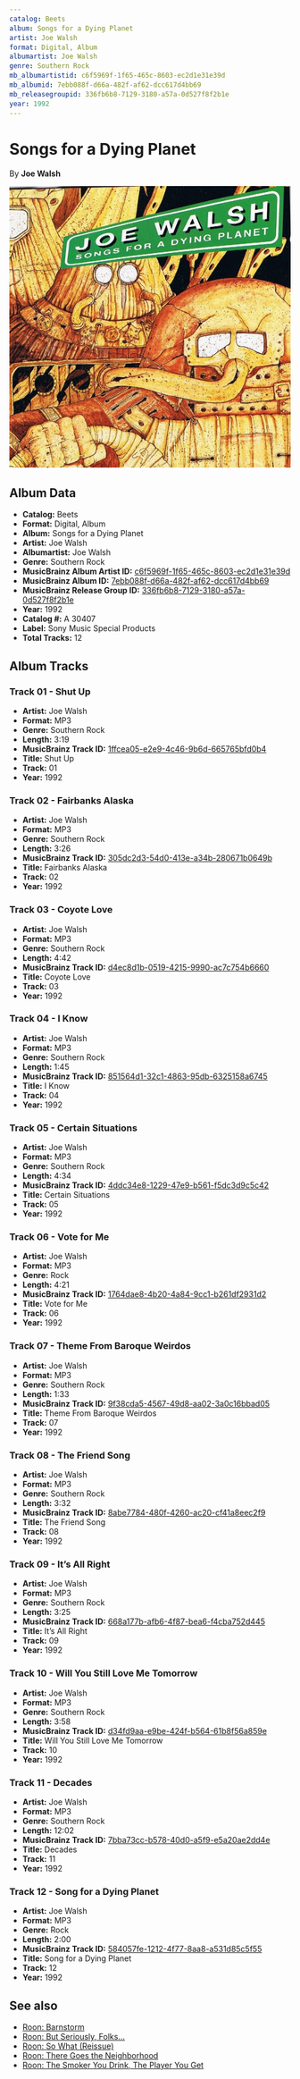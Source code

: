 ```yaml
---
catalog: Beets
album: Songs for a Dying Planet
artist: Joe Walsh
format: Digital, Album
albumartist: Joe Walsh
genre: Southern Rock
mb_albumartistid: c6f5969f-1f65-465c-8603-ec2d1e31e39d
mb_albumid: 7ebb088f-d66a-482f-af62-dcc617d4bb69
mb_releasegroupid: 336fb6b8-7129-3180-a57a-0d527f8f2b1e
year: 1992
---
```


# Songs for a Dying Planet

By **Joe Walsh**

![](../../assets/beetscovers/Joe_Walsh-Songs_for_a_Dying_Planet.jpg)

## Album Data

- **Catalog:** Beets
- **Format:** Digital, Album
- **Album:** Songs for a Dying Planet
- **Artist:** Joe Walsh
- **Albumartist:** Joe Walsh
- **Genre:** Southern Rock
- **MusicBrainz Album Artist ID:** [c6f5969f-1f65-465c-8603-ec2d1e31e39d](https://musicbrainz.org/artist/c6f5969f-1f65-465c-8603-ec2d1e31e39d)
- **MusicBrainz Album ID:** [7ebb088f-d66a-482f-af62-dcc617d4bb69](https://musicbrainz.org/release/7ebb088f-d66a-482f-af62-dcc617d4bb69)
- **MusicBrainz Release Group ID:** [336fb6b8-7129-3180-a57a-0d527f8f2b1e](https://musicbrainz.org/release-group/336fb6b8-7129-3180-a57a-0d527f8f2b1e)
- **Year:** 1992
- **Catalog #:** A 30407
- **Label:** Sony Music Special Products
- **Total Tracks:** 12

## Album Tracks

### Track 01 - Shut Up

- **Artist:** Joe Walsh
- **Format:** MP3
- **Genre:** Southern Rock
- **Length:** 3:19
- **MusicBrainz Track ID:** [1ffcea05-e2e9-4c46-9b6d-665765bfd0b4](https://musicbrainz.org/recording/1ffcea05-e2e9-4c46-9b6d-665765bfd0b4)
- **Title:** Shut Up
- **Track:** 01
- **Year:** 1992

### Track 02 - Fairbanks Alaska

- **Artist:** Joe Walsh
- **Format:** MP3
- **Genre:** Southern Rock
- **Length:** 3:26
- **MusicBrainz Track ID:** [305dc2d3-54d0-413e-a34b-280671b0649b](https://musicbrainz.org/recording/305dc2d3-54d0-413e-a34b-280671b0649b)
- **Title:** Fairbanks Alaska
- **Track:** 02
- **Year:** 1992

### Track 03 - Coyote Love

- **Artist:** Joe Walsh
- **Format:** MP3
- **Genre:** Southern Rock
- **Length:** 4:42
- **MusicBrainz Track ID:** [d4ec8d1b-0519-4215-9990-ac7c754b6660](https://musicbrainz.org/recording/d4ec8d1b-0519-4215-9990-ac7c754b6660)
- **Title:** Coyote Love
- **Track:** 03
- **Year:** 1992

### Track 04 - I Know

- **Artist:** Joe Walsh
- **Format:** MP3
- **Genre:** Southern Rock
- **Length:** 1:45
- **MusicBrainz Track ID:** [851564d1-32c1-4863-95db-6325158a6745](https://musicbrainz.org/recording/851564d1-32c1-4863-95db-6325158a6745)
- **Title:** I Know
- **Track:** 04
- **Year:** 1992

### Track 05 - Certain Situations

- **Artist:** Joe Walsh
- **Format:** MP3
- **Genre:** Southern Rock
- **Length:** 4:34
- **MusicBrainz Track ID:** [4ddc34e8-1229-47e9-b561-f5dc3d9c5c42](https://musicbrainz.org/recording/4ddc34e8-1229-47e9-b561-f5dc3d9c5c42)
- **Title:** Certain Situations
- **Track:** 05
- **Year:** 1992

### Track 06 - Vote for Me

- **Artist:** Joe Walsh
- **Format:** MP3
- **Genre:** Rock
- **Length:** 4:21
- **MusicBrainz Track ID:** [1764dae8-4b20-4a84-9cc1-b261df2931d2](https://musicbrainz.org/recording/1764dae8-4b20-4a84-9cc1-b261df2931d2)
- **Title:** Vote for Me
- **Track:** 06
- **Year:** 1992

### Track 07 - Theme From Baroque Weirdos

- **Artist:** Joe Walsh
- **Format:** MP3
- **Genre:** Southern Rock
- **Length:** 1:33
- **MusicBrainz Track ID:** [9f38cda5-4567-49d8-aa02-3a0c16bbad05](https://musicbrainz.org/recording/9f38cda5-4567-49d8-aa02-3a0c16bbad05)
- **Title:** Theme From Baroque Weirdos
- **Track:** 07
- **Year:** 1992

### Track 08 - The Friend Song

- **Artist:** Joe Walsh
- **Format:** MP3
- **Genre:** Southern Rock
- **Length:** 3:32
- **MusicBrainz Track ID:** [8abe7784-480f-4260-ac20-cf41a8eec2f9](https://musicbrainz.org/recording/8abe7784-480f-4260-ac20-cf41a8eec2f9)
- **Title:** The Friend Song
- **Track:** 08
- **Year:** 1992

### Track 09 - It’s All Right

- **Artist:** Joe Walsh
- **Format:** MP3
- **Genre:** Southern Rock
- **Length:** 3:25
- **MusicBrainz Track ID:** [668a177b-afb6-4f87-bea6-f4cba752d445](https://musicbrainz.org/recording/668a177b-afb6-4f87-bea6-f4cba752d445)
- **Title:** It’s All Right
- **Track:** 09
- **Year:** 1992

### Track 10 - Will You Still Love Me Tomorrow

- **Artist:** Joe Walsh
- **Format:** MP3
- **Genre:** Southern Rock
- **Length:** 3:58
- **MusicBrainz Track ID:** [d34fd9aa-e9be-424f-b564-61b8f56a859e](https://musicbrainz.org/recording/d34fd9aa-e9be-424f-b564-61b8f56a859e)
- **Title:** Will You Still Love Me Tomorrow
- **Track:** 10
- **Year:** 1992

### Track 11 - Decades

- **Artist:** Joe Walsh
- **Format:** MP3
- **Genre:** Southern Rock
- **Length:** 12:02
- **MusicBrainz Track ID:** [7bba73cc-b578-40d0-a5f9-e5a20ae2dd4e](https://musicbrainz.org/recording/7bba73cc-b578-40d0-a5f9-e5a20ae2dd4e)
- **Title:** Decades
- **Track:** 11
- **Year:** 1992

### Track 12 - Song for a Dying Planet

- **Artist:** Joe Walsh
- **Format:** MP3
- **Genre:** Rock
- **Length:** 2:00
- **MusicBrainz Track ID:** [584057fe-1212-4f77-8aa8-a531d85c5f55](https://musicbrainz.org/recording/584057fe-1212-4f77-8aa8-a531d85c5f55)
- **Title:** Song for a Dying Planet
- **Track:** 12
- **Year:** 1992


## See also

- [Roon: Barnstorm](../../Roon/Joe_Walsh/Barnstorm.md)
- [Roon: But Seriously, Folks...](../../Roon/Joe_Walsh/But_Seriously__Folks.md)
- [Roon: So What (Reissue)](../../Roon/Joe_Walsh/So_What_Reissue.md)
- [Roon: There Goes the Neighborhood](../../Roon/Joe_Walsh/There_Goes_the_Neighborhood.md)
- [Roon: The Smoker You Drink, The Player You Get](../../Roon/Joe_Walsh/The_Smoker_You_Drink__The_Player_You_Get.md)

